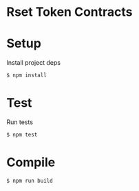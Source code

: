 # Rset Token Contracts

# Setup

Install project deps

```bash
$ npm install
```

# Test

Run tests
```bash
$ npm test
```

# Compile

```bash
$ npm run build
```
